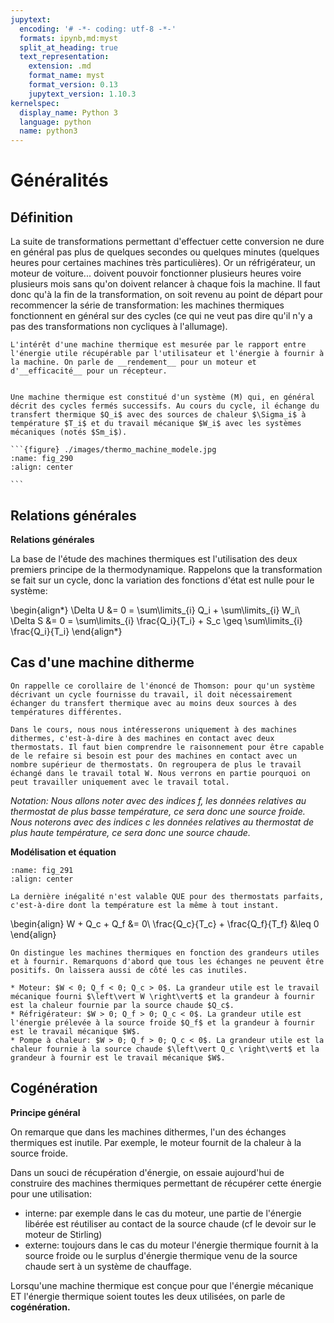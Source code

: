 ```yaml
---
jupytext:
  encoding: '# -*- coding: utf-8 -*-'
  formats: ipynb,md:myst
  split_at_heading: true
  text_representation:
    extension: .md
    format_name: myst
    format_version: 0.13
    jupytext_version: 1.10.3
kernelspec:
  display_name: Python 3
  language: python
  name: python3
---
```

# Généralités

## Définition

La suite de transformations permettant d'effectuer cette conversion ne dure en général pas plus de quelques secondes ou quelques minutes (quelques heures pour certaines machines très particulières). Or un réfrigérateur, un moteur de voiture...  doivent pouvoir fonctionner plusieurs heures voire plusieurs mois sans qu'on doivent relancer à chaque fois la machine. Il faut donc qu'à la fin de la transformation, on soit revenu au point de départ pour recommencer la série de transformation: les machines thermiques fonctionnent en général sur des cycles (ce qui ne veut pas dire qu'il n'y a pas des transformations non cycliques à l'allumage).


````{sidebar} Rendement et efficacité
L'intérêt d'une machine thermique est mesurée par le rapport entre l'énergie utile récupérable par l'utilisateur et l'énergie à fournir à la machine. On parle de __rendement__ pour un moteur et d'__efficacité__ pour un récepteur.
````
````{important} __Machines thermiques__

Une machine thermique est constitué d'un système (M) qui, en général décrit des cycles fermés successifs. Au cours du cycle, il échange du transfert thermique $Q_i$ avec des sources de chaleur $\Sigma_i$ à température $T_i$ et du travail mécanique $W_i$ avec les systèmes mécaniques (notés $Sm_i$).

```{figure} ./images/thermo_machine_modele.jpg
:name: fig_290
:align: center

```
````

## Relations générales

__Relations générales__  

La base de l'étude des machines thermiques est l'utilisation des deux premiers principe de la thermodynamique. Rappelons que la transformation se fait sur un cycle, donc la variation des fonctions d'état est nulle pour le système:

\begin{align*}
\Delta U &= 0 = \sum\limits_{i} Q_i + \sum\limits_{i} W_i\\
\Delta S &= 0 = \sum\limits_{i} \frac{Q_i}{T_i} + S_c \geq \sum\limits_{i} \frac{Q_i}{T_i}
\end{align*} 

## Cas d'une machine ditherme

````{topic} _Rappel : Principe de Carnot_  
On rappelle ce corollaire de l'énoncé de Thomson: pour qu'un système décrivant un cycle fournisse du travail, il doit nécessairement échanger du transfert thermique avec au moins deux sources à des températures différentes.

Dans le cours, nous nous intéresserons uniquement à des machines dithermes, c'est-à-dire à des machines en contact avec deux thermostats. Il faut bien comprendre le raisonnement pour être capable de le refaire si besoin est pour des machines en contact avec un nombre supérieur de thermostats. On regroupera de plus le travail échangé dans le travail total W. Nous verrons en partie pourquoi on peut travailler uniquement avec le travail total.
````

_Notation: Nous allons noter avec des indices f, les données relatives au thermostat de plus basse température, ce sera donc une source froide. Nous noterons avec des indices c les données relatives au thermostat de plus haute température, ce sera donc une source chaude._


__Modélisation et équation__  

```{figure} ./images/thermo_machine_dithermej.jpg
:name: fig_291
:align: center
```

````{margin}
La dernière inégalité n'est valable QUE pour des thermostats parfaits, c'est-à-dire dont la température est la même à tout instant.
````
\begin{align}
W + Q_c + Q_f &= 0\\
\frac{Q_c}{T_c} + \frac{Q_f}{T_f} &\leq 0
\end{align} 


````{note} __Typologie des machines thermiques__  
On distingue les machines thermiques en fonction des grandeurs utiles et à fournir. Remarquons d'abord que tous les échanges ne peuvent être positifs. On laissera aussi de côté les cas inutiles.

* Moteur: $W < 0; Q_f < 0; Q_c > 0$. La grandeur utile est le travail mécanique fourni $\left\vert W \right\vert$ et la grandeur à fournir est la chaleur fournie par la source chaude $Q_c$.
* Réfrigérateur: $W > 0; Q_f > 0; Q_c < 0$. La grandeur utile est l'énergie prélevée à la source froide $Q_f$ et la grandeur à fournir est le travail mécanique $W$.
* Pompe à chaleur: $W > 0; Q_f > 0; Q_c < 0$. La grandeur utile est la chaleur fournie à la source chaude $\left\vert Q_c \right\vert$ et la grandeur à fournir est le travail mécanique $W$.
````

## Cogénération

__Principe général__  

On remarque que dans les machines dithermes, l'un des échanges thermiques est inutile. Par exemple, le moteur fournit de la chaleur à la source froide.

Dans un souci de récupération d'énergie, on essaie aujourd'hui de construire des machines thermiques permettant de récupérer cette énergie pour une utilisation:

* interne: par exemple dans le cas du moteur, une partie de l'énergie libérée est réutiliser au contact de la source chaude (cf le devoir sur le moteur de Stirling)
* externe: toujours dans le cas du moteur l'énergie thermique fournit à la source froide ou le surplus d'énergie thermique venu de la source chaude sert à un système de chauffage.

Lorsqu'une machine thermique est conçue pour que l'énergie mécanique ET l'énergie thermique soient toutes les deux utilisées, on parle de __cogénération.__  
 

